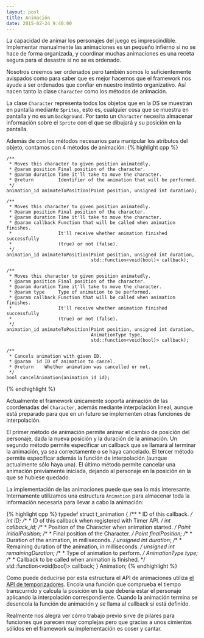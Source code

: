 ```yaml
---
layout: post
title: Animación
date: 2015-02-24 9:40:00
---
```


La capacidad de animar los personajes del juego es imprescindible. Implementar manualmente las animaciones es un pequeño infierno si no se hace de forma organizada, y coordinar muchas animaciones es una receta segura para el desastre si no se es ordenado.

Nosotros creemos ser ordenados pero también somos lo suficientemente avispados como para saber que es mejor hacemos que el framework nos ayude a ser ordenados que confiar en nuestro instinto organizativo. Así nacen tanto la clase `Character` como los métodos de animación.

La clase `Character` representa todos los objetos que en la DS se muestran en pantalla mediante `Sprites`, esto es, cualquier cosa que se muestra en pantalla y no es un `background`. Por tanto un `Character` necesita almacenar información sobre el `Sprite` con el que se dibujará y su posición en la pantalla.

Además de con los métodos necesarios para manipular los atributos del objeto, contamos con 4 métodos de animación: {% highlight cpp %}

	/**
     * Moves this character to given position animatedly.
     * @param position Final position of the character.
     * @param duration Time it'll take to move the character.
     * @return         Identifier of the animation that will be performed.
     */
    animation_id animateToPosition(Point position, unsigned int duration);

    /**
     * Moves this character to given position animatedly.
     * @param position Final position of the character.
     * @param duration Time it'll take to move the character.
     * @param callback Function that will be called when animation finishes.
     *                 It'll receive whether animation finished successfully
     *                 (true) or not (false).
     */
    animation_id animateToPosition(Point position, unsigned int duration,
                                   std::function<void(bool)> callback);

    /**
     * Moves this character to given position animatedly.
     * @param position Final position of the character.
     * @param duration Time it'll take to move the character.
     * @param type     Type of animation to be performed.
     * @param callback Function that will be called when animation finishes.
     *                 It'll receive whether animation finished successfully
     *                 (true) or not (false).
     */
    animation_id animateToPosition(Point position, unsigned int duration,
                                   AnimationType type,
                                   std::function<void(bool)> callback);

    /**
     * Cancels animation with given ID.
     * @param  id ID of animation to cancel.
     * @return    Whether animation was cancelled or not.
     */
    bool cancelAnimation(animation_id id);
        
{% endhighlight %}

Actualmente el framework únicamente soporta animación de las coordenadas del `Character`, además mediante interpolación lineal, aunque está preparado para que en un futuro se implementen otras funciones de interpolación.

El primer método de animación permite animar el cambio de posición del personaje, dada la nueva posición y la duración de la animación. Un segundo método permite especificar un callback que se llamará al terminar la animación, ya sea correctamente o se haya cancelado. El tercer método permite especificar además la función de interpolación (aunque actualmente sólo haya una). El último método permite cancelar una animación previamente iniciada, dejando al personaje en la posición en la que se hubiese quedado.

La implementación de las animaciones puede que sea lo más interesante. Internamente utilizamos una estructura `Animation` para almacenar toda la información necesaria para llevar a cabo la animación:

{% highlight cpp %}
typedef struct t_animation {
    /**
     * ID of this callback.
     */
    int ID;
    /**
     * ID of this callback when registered with Timer API.
     */
    int callback_id;
    /**
     * Position of the Character when animation started.
     */
    Point initialPosition;
    /**
     * Final position of the Character.
     */
    Point finalPosition;
    /**
     * Duration of the animation, in milliseconds.
     */
    unsigned int duration;
    /**
     * Remaining duration of the animation, in milliseconds.
     */
    unsigned int remainingDuration;
    /**
     * Type of animation to perform.
     */
    AnimationType type;
    /**
     * Callback to be called when animation is finished.
     */
    std::function<void(bool)> callback;
} Animation;
{% endhighlight %}

Como puede deducirse por esta estructura el API de animaciones utiliza [el API de temporizadores](http://sumolari.github.io/TacticsDS/2015/02/16/temporizadores/). Encola una función que comprueba el tiempo transcurrido y calcula la posición en la que debería estar el personaje aplicando la interpolación correspondiente. Cuando la animación termina se desencola la función de animación y se llama al callback si está definido.

Realmente nos alegra ver cómo trabajo previo sirve de pilares para funciones que parecen muy complejas pero que gracias a unos cimientos sólidos en el framework su implementación es coser y cantar.